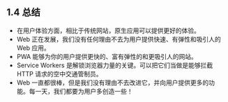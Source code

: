 ## 1.4 总结

* 在用户体验方面，相比于传统网站，原生应用可以提供更好的体验。
* Web 正在发展，我们没有任何理由不去为用户提供快速、有弹性和吸引人的 Web 应用。
* PWA 能够为你的用户提供更快的、富有弹性的和更吸引人的网站。
* Service Workers 是解锁浏览器力量的关键。可以把它们当做是能够拦截 HTTP 请求的空中交通管制员。
* Web 一直都很棒，但是我们没有理由不去改进它，并向用户提供更多的功能。每一天，我们都要为用户多创造一些！
